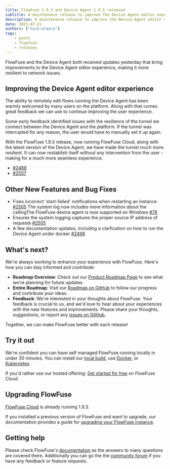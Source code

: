 ```yaml
---
title: FlowFuse 1.9.3 and Device Agent 1.9.5 released
subtitle: A maintenance release to improve the Device Agent editor experience
description: A maintenance release to improve the Device Agent editor experience
date: 2023-07-21
authors: ["nick-oleary"]
tags:
    - posts
    - flowfuse
    - releases
---
```


FlowFuse and the Device Agent both received updates yesterday that bring improvements to the Device Agent editor experience, making it more resilient to network issues.

<!--more-->

## Improving the Device Agent editor experience

The ability to remotely edit flows running the Device Agent has been warmly welcomed by many users on the platform. Along with that comes great feedback we can use to continue improving the user experience.

Some early feedback identified issues with the resilience of the tunnel we connect between the Device Agent and the platform. If the tunnel was interrupted for any reason, the user would have to manually set it up again.

With the FlowFuse 1.9.3 release, now running FlowFuse Cloud, along with the latest version of the Device Agent, we have made the tunnel much more resilient. It can now restablish itself without any intervention from the user - making for a much more seamless experience.

 - [#2488](https://github.com/FlowFuse/flowforge/pull/2488)
 - [#2507](https://github.com/FlowFuse/flowforge/pull/2507)

## Other New Features and Bug Fixes

- Fixes incorrect 'start-failed' notifications when restarting an instance [#2505](https://github.com/FlowFuse/flowforge/pull/2505) The system log now includes more information about the callingThe FlowFuse device agent is now supported on Windows [#78](https://github.com/FlowFuse/flowforge-device-agent/issues/78)
- Ensures the system logging captures the proper source IP address of requests [#2505](https://github.com/FlowFuse/flowforge/pull/2503)
- A few documentation updates, including a clarfication on how to run the Device Agent under docker [#2498](https://github.com/FlowFuse/flowforge/pull/2498)

## What's next?

We're always working to enhance your experience with FlowFuse. Here's how you can stay informed and contribute:

- **Roadmap Overview**: Check out our [Product Roadmap Page](/product/roadmap/) to see what we're planning for future updates.
- **Entire Roadmap**: Visit our [Roadmap on GitHub](https://github.com/orgs/FlowFuse/projects/5) to follow our progress and contribute your ideas.
- **Feedback**: We're interested in your thoughts about FlowFuse. Your feedback is crucial to us, and we'd love to hear about your experiences with the new features and improvements. Please share your thoughts, suggestions, or report any [issues on GitHub](https://github.com/FlowFuse/flowforge/issues/new/choose). 

Together, we can make FlowFuse better with each release!

## Try it out

We're confident you can have self managed FlowFuse running locally in under 30 minutes.
You can install our [local build](/docs/install/local/), use [Docker](/docs/install/docker/), or [Kubernetes](/docs/install/kubernetes/).

If you'd rather use our hosted offering: [Get started for free](https://app.flowforge.com/account/create) on FlowFuse Cloud.

## Upgrading FlowFuse

[FlowFuse Cloud](https://app.flowforge.com) is already running 1.9.3.

If you installed a previous version of FlowFuse and want to upgrade, our documentation provides a
guide for [upgrading your FlowFuse instance](/docs/upgrade/).

## Getting help

Please check FlowFuse's [documentation](/docs/) as the answers to many questions are covered there. Additionally you can go the the [community forum](https://community.flowfuse.com) if you have
any feedback or feature requests.
